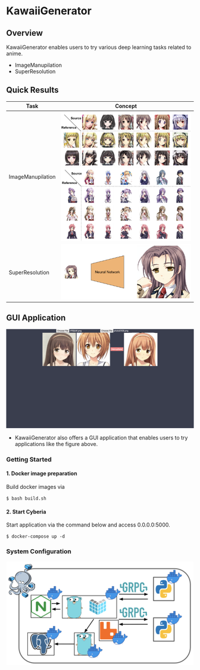 # KawaiiGenerator

## Overview
KawaiiGenerator enables users to try various deep learning tasks related to anime.
- ImageManupilation
- SuperResolution

## Quick Results

| Task | Concept |
| ---- | ---- |
| ImageManupilation | ![](./ImageManupilation/data/image.png)![](./ImageManupilation/data/image2.png) |
| SuperResolution | ![](./SuperResolution/data/concept.png) |

## GUI Application
![](./data/gui_im.png)

- KawaiiGenerator also offers a GUI application that enables users to try applications like the figure above.

### Getting Started
#### 1. Docker image preparation
Build docker images via

```
$ bash build.sh
```

#### 2. Start Cyberia
Start application via the command below and access 0.0.0.0:5000.

```
$ docker-compose up -d
```

### System Configuration
![](./data/system.png)
